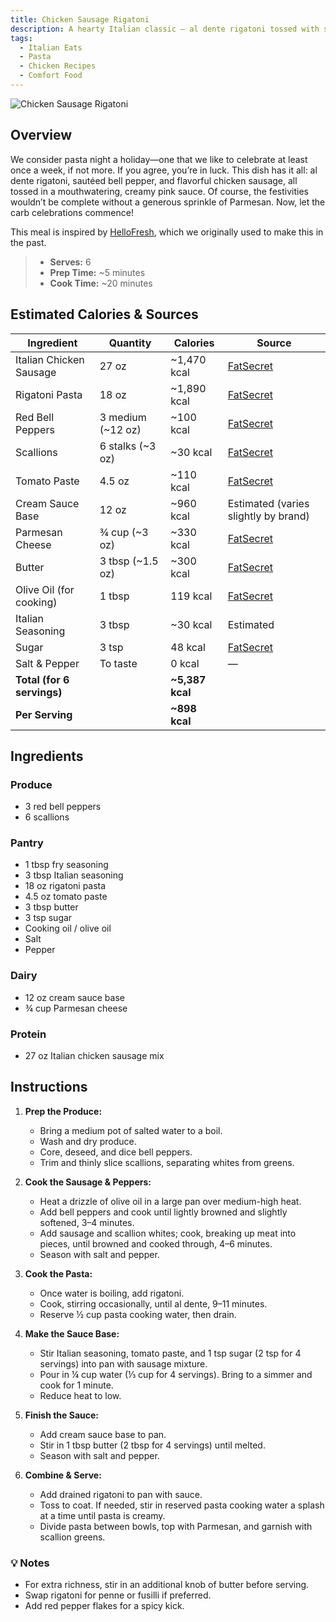 ```yaml
---
title: Chicken Sausage Rigatoni
description: A hearty Italian classic — al dente rigatoni tossed with sautéed bell pepper, flavorful chicken sausage, and a creamy tomato-pink sauce, finished with Parmesan and scallions.
tags:
  - Italian Eats
  - Pasta
  - Chicken Recipes
  - Comfort Food
---
```


![Chicken Sausage Rigatoni](/img/italian_eats/chicken_sausage_rigatoni/cover.png)

## Overview

We consider pasta night a holiday—one that we like to celebrate at least once a week, if not more. If you agree, you’re in luck. This dish has it all: al dente rigatoni, sautéed bell pepper, and flavorful chicken sausage, all tossed in a mouthwatering, creamy pink sauce. Of course, the festivities wouldn’t be complete without a generous sprinkle of Parmesan. Now, let the carb celebrations commence!

This meal is inspired by [HelloFresh], which we originally used to make this in the past.

> - **Serves:** 6
> - **Prep Time:** ~5 minutes
> - **Cook Time:** ~20 minutes

## Estimated Calories & Sources

| **Ingredient**             | **Quantity**      | **Calories**    | **Source**                                                                                              |
| -------------------------- | ----------------- | --------------- | ------------------------------------------------------------------------------------------------------- |
| Italian Chicken Sausage    | 27 oz             | ~1,470 kcal     | [FatSecret](https://www.fatsecret.com/calories-nutrition/generic/chicken-sausage?portionid=32172)       |
| Rigatoni Pasta             | 18 oz             | ~1,890 kcal     | [FatSecret](https://www.fatsecret.com/calories-nutrition/generic/pasta-rigatoni-cooked?portionid=34624) |
| Red Bell Peppers           | 3 medium (~12 oz) | ~100 kcal       | [FatSecret](https://www.fatsecret.com/calories-nutrition/generic/peppers-sweet-red?portionid=34203)     |
| Scallions                  | 6 stalks (~3 oz)  | ~30 kcal        | [FatSecret](https://www.fatsecret.com/calories-nutrition/generic/scallions?portionid=30702)             |
| Tomato Paste               | 4.5 oz            | ~110 kcal       | [FatSecret](https://www.fatsecret.com/calories-nutrition/generic/tomato-paste?portionid=34257)          |
| Cream Sauce Base           | 12 oz             | ~960 kcal       | Estimated (varies slightly by brand)                                                                    |
| Parmesan Cheese            | ¾ cup (~3 oz)     | ~330 kcal       | [FatSecret](https://www.fatsecret.com/calories-nutrition/usda/parmesan-cheese?portionid=29411)          |
| Butter                     | 3 tbsp (~1.5 oz)  | ~300 kcal       | [FatSecret](https://www.fatsecret.com/calories-nutrition/generic/butter?portionid=29317)                |
| Olive Oil (for cooking)    | 1 tbsp            | 119 kcal        | [FatSecret](https://www.fatsecret.com/calories-nutrition/generic/olive-oil?portionid=29339)             |
| Italian Seasoning          | 3 tbsp            | ~30 kcal        | Estimated                                                                                               |
| Sugar                      | 3 tsp             | 48 kcal         | [FatSecret](https://www.fatsecret.com/calories-nutrition/generic/sugar?portionid=33918)                 |
| Salt & Pepper              | To taste          | 0 kcal          | —                                                                                                       |
| **Total (for 6 servings)** |                   | **~5,387 kcal** |                                                                                                         |
| **Per Serving**            |                   | **~898 kcal**   |                                                                                                         |

## Ingredients

### Produce

- 3 red bell peppers
- 6 scallions

### Pantry

- 1 tbsp fry seasoning
- 3 tbsp Italian seasoning
- 18 oz rigatoni pasta
- 4.5 oz tomato paste
- 3 tbsp butter
- 3 tsp sugar
- Cooking oil / olive oil
- Salt
- Pepper

### Dairy

- 12 oz cream sauce base
- ¾ cup Parmesan cheese

### Protein

- 27 oz Italian chicken sausage mix

## Instructions

1. **Prep the Produce:**

   - Bring a medium pot of salted water to a boil.
   - Wash and dry produce.
   - Core, deseed, and dice bell peppers.
   - Trim and thinly slice scallions, separating whites from greens.

2. **Cook the Sausage & Peppers:**

   - Heat a drizzle of olive oil in a large pan over medium-high heat.
   - Add bell peppers and cook until lightly browned and slightly softened, 3–4 minutes.
   - Add sausage and scallion whites; cook, breaking up meat into pieces, until browned and cooked through, 4–6 minutes.
   - Season with salt and pepper.

3. **Cook the Pasta:**

   - Once water is boiling, add rigatoni.
   - Cook, stirring occasionally, until al dente, 9–11 minutes.
   - Reserve ½ cup pasta cooking water, then drain.

4. **Make the Sauce Base:**

   - Stir Italian seasoning, tomato paste, and 1 tsp sugar (2 tsp for 4 servings) into pan with sausage mixture.
   - Pour in ¼ cup water (⅓ cup for 4 servings). Bring to a simmer and cook for 1 minute.
   - Reduce heat to low.

5. **Finish the Sauce:**

   - Add cream sauce base to pan.
   - Stir in 1 tbsp butter (2 tbsp for 4 servings) until melted.
   - Season with salt and pepper.

6. **Combine & Serve:**
   - Add drained rigatoni to pan with sauce.
   - Toss to coat. If needed, stir in reserved pasta cooking water a splash at a time until pasta is creamy.
   - Divide pasta between bowls, top with Parmesan, and garnish with scallion greens.

### 💡 Notes

- For extra richness, stir in an additional knob of butter before serving.
- Swap rigatoni for penne or fusilli if preferred.
- Add red pepper flakes for a spicy kick.

<!-- Links -->

[HelloFresh]: https://www.hellofresh.com/recipes/chicken-sausage-rigatoni-621e855307f48b28733f1e80
